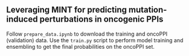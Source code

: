 ## Leveraging MINT for predicting mutation-induced perturbations in oncogenic PPIs

Follow `prepare_data.ipynb` to download the training and oncoPPI (validation) data. Use the `train.py` script to perform model training and ensembling to get the final probabilities on the oncoPPI set. 